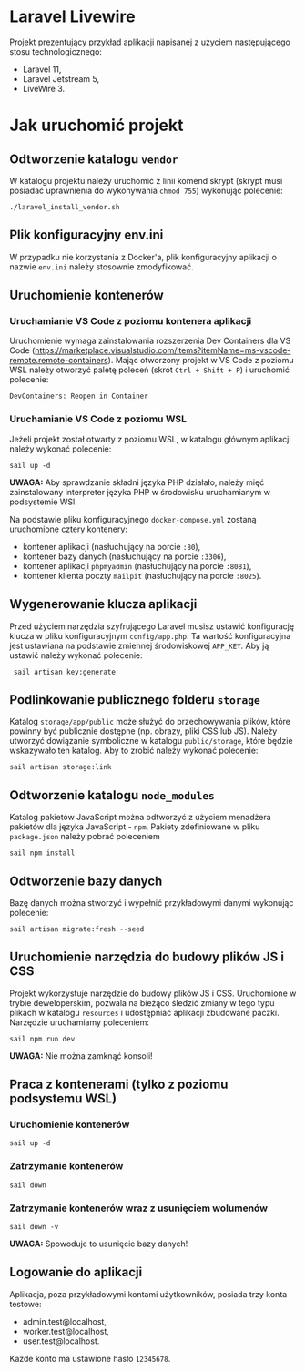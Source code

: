 # Laravel Livewire

Projekt prezentujący przykład aplikacji napisanej z użyciem następującego stosu technologicznego:
- Laravel 11,
- Laravel Jetstream 5,
- LiveWire 3.

# Jak uruchomić projekt

## Odtworzenie katalogu `vendor`
W katalogu projektu należy uruchomić z linii komend skrypt  (skrypt musi posiadać uprawnienia do wykonywania `chmod 755`) wykonując polecenie:

    ./laravel_install_vendor.sh

## Plik konfiguracyjny env.ini
W przypadku nie korzystania z Docker'a, plik konfiguracyjny aplikacji o nazwie `env.ini` należy stosownie zmodyfikować.

## Uruchomienie kontenerów

### Uruchamianie VS Code z poziomu kontenera aplikacji
Uruchomienie wymaga zainstalowania rozszerzenia Dev Containers dla VS Code (https://marketplace.visualstudio.com/items?itemName=ms-vscode-remote.remote-containers). Mając otworzony projekt w VS Code z poziomu WSL należy otworzyć paletę poleceń (skrót `Ctrl + Shift + P`) i uruchomić polecenie:

    DevContainers: Reopen in Container

### Uruchamianie VS Code z poziomu WSL
Jeżeli projekt został otwarty z poziomu WSL, w katalogu głównym aplikacji należy wykonać polecenie:

    sail up -d        

**UWAGA:** Aby sprawdzanie składni języka PHP działało, należy mięć zainstalowany interpreter języka PHP w środowisku uruchamianym w podsystemie WSl.

Na podstawie pliku konfiguracyjnego `docker-compose.yml` zostaną uruchomione cztery kontenery:

- kontener aplikacji (nasłuchujący na porcie `:80`),
- kontener bazy danych (nasłuchujący na porcie `:3306`),
- kontener aplikacji `phpmyadmin` (nasłuchujący na porcie `:8081`),
- kontener klienta poczty `mailpit` (nasłuchujący na porcie `:8025`).

## Wygenerowanie klucza aplikacji
Przed użyciem narzędzia szyfrującego Laravel musisz ustawić konfigurację klucza w pliku konfiguracyjnym `config/app.php`. Ta wartość konfiguracyjna jest ustawiana na podstawie zmiennej środowiskowej `APP_KEY`. Aby ją ustawić należy wykonać polecenie:

     sail artisan key:generate

## Podlinkowanie publicznego folderu `storage`
Katalog `storage/app/public` może służyć do przechowywania plików, które powinny być publicznie dostępne (np. obrazy, pliki CSS lub JS). Należy utworzyć dowiązanie symboliczne w katalogu `public/storage`, które będzie wskazywało ten katalog. Aby to zrobić należy wykonać polecenie:

    sail artisan storage:link

## Odtworzenie katalogu `node_modules`
Katalog pakietów JavaScript można odtworzyć z użyciem menadżera pakietów dla języka JavaScript - `npm`. Pakiety zdefiniowane w pliku `package.json` należy pobrać poleceniem

    sail npm install

## Odtworzenie bazy danych
Bazę danych można stworzyć i wypełnić przykładowymi danymi wykonując polecenie:

    sail artisan migrate:fresh --seed

## Uruchomienie narzędzia do budowy plików JS i CSS 
Projekt wykorzystuje narzędzie do budowy plików JS i CSS. Uruchomione w trybie deweloperskim, pozwala na bieżąco śledzić zmiany w tego typu plikach w katalogu `resources` i udostępniać aplikacji zbudowane paczki. Narzędzie uruchamiamy poleceniem:

    sail npm run dev

**UWAGA:** Nie można zamknąć konsoli!

## Praca z kontenerami (tylko z poziomu podsystemu WSL)

### Uruchomienie kontenerów
    sail up -d

### Zatrzymanie kontenerów
    sail down

### Zatrzymanie kontenerów wraz z usunięciem wolumenów
    sail down -v

**UWAGA:** Spowoduje to usunięcie bazy danych!

## Logowanie do aplikacji
Aplikacja, poza przykładowymi kontami użytkowników, posiada trzy konta testowe:

- admin.test@localhost,
- worker.test@localhost,
- user.test@localhost.

Każde konto ma ustawione hasło `12345678`.